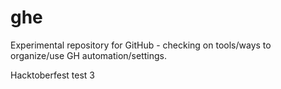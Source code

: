 # ghe
Experimental repository for GitHub - checking on tools/ways to organize/use GH automation/settings.

Hacktoberfest test 3
